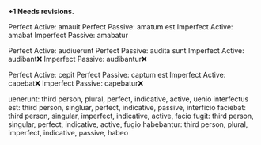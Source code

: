 **+1 Needs revisions.**

Perfect Active: amauit
Perfect Passive: amatum est
Imperfect Active: amabat
Imperfect Passive: amabatur

Perfect Active: audiuerunt
Perfect Passive: audita sunt
Imperfect Active: audibant❌
Imperfect Passive: audibantur❌

Perfect Active: cepit
Perfect Passive: captum est
Imperfect Active: capebat❌
Imperfect Passive: capebatur❌

uenerunt: third person, plural, perfect, indicative, active, uenio
interfectus est: third person, singluar, perfect, indicative, passive, interficio
faciebat: third person, singular, imperfect, indicative, active, facio
fugit: third person, singular, perfect, indicative, active, fugio
habebantur: third person, plural, imperfect, indicative, passive, habeo
